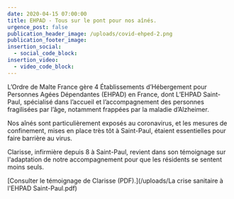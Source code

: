 ```yaml
---
date: 2020-04-15 07:00:00
title: EHPAD - Tous sur le pont pour nos aînés.
urgence_post: false
publication_header_image: /uploads/covid-ehped-2.png
publication_footer_image:
insertion_social:
  - social_code_block:
insertion_video:
  - video_code_block:
---
```


L’Ordre de Malte France g&egrave;re 4 &Eacute;tablissements d’H&eacute;bergement pour Personnes Ag&eacute;es D&eacute;pendantes (EHPAD) en France, dont L’EHPAD Saint-Paul, sp&eacute;cialis&eacute; dans l’accueil et l’accompagnement des personnes fragilis&eacute;es par l’&acirc;ge, notamment frapp&eacute;es par la maladie d’Alzheimer.

Nos a&icirc;n&eacute;s sont particuli&egrave;rement expos&eacute;s au coronavirus, et les mesures de confinement, mises en place tr&egrave;s t&ocirc;t &agrave; Saint-Paul, &eacute;taient essentielles pour faire barri&egrave;re au virus.

Clarisse, infirmi&egrave;re depuis 8 &agrave; Saint-Paul, revient dans son t&eacute;moignage sur l'adaptation de notre accompagnement pour que les r&eacute;sidents se sentent moins seuls.

[Consulter le t&eacute;moignage de Clarisse (PDF).](/uploads/La crise sanitaire à l'EHPAD Saint-Paul.pdf)
